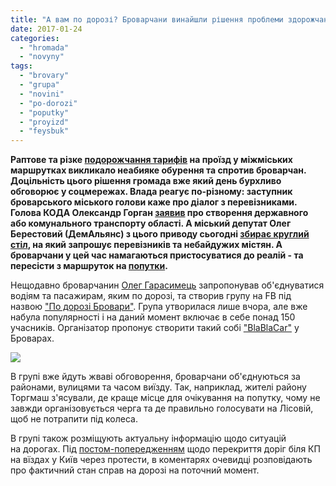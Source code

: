 ```yaml
---
title: "А вам по дорозі? Броварчани винайшли рішення проблеми здорожчання проїзду до Києва"
date: 2017-01-24
categories: 
  - "hromada"
  - "novyny"
tags: 
  - "brovary"
  - "grupa"
  - "novini"
  - "po-dorozi"
  - "poputky"
  - "proyizd"
  - "feysbuk"
---
```


**Раптове та різке [подорожчання тарифів](https://mpz.brovary.org/proyizd-kyyeva-12-grn-brovaram-pidgotuvatysya/) на проїзд у міжміських маршрутках викликало неабияке обурення та спротив броварчан. Доцільність цього рішення громада вже який день бурхливо обговорює у соцмережах. Влада реагує по-різному: заступник броварського міського голови каже про діалог з перевізниками. Голова КОДА Олександр Горган [заявив](https://mpz.brovary.org/z-brovariv-startuye-proekt-zaprovadzhennya-elektronnoyi-kartky-meshkantsya-kyyivshhyny/) про створення державного або комунального транспорту області. А міський депутат Олег Берестовий (ДемАльянс) з цього приводу сьогодні [збирає круглий стіл](https://mpz.brovary.org/taryfy-na-marshrutky-sogodni-vidbudetsya-vidkryta-zustrich-dlya-koordynatsiyi-dij/), на який запрошує перевізників та небайдужих містян. А броварчани у цей час намагаються пристосуватися до реалій - та пересісти з маршруток на [попутки](https://mpz.brovary.org/poputniki-vs-marshrutniki-hto-vigraye-i-hto-vtrachaye-vid-nelegalnogo-proyizdu-do-stolitsi/).**

Нещодавно броварчанин [Олег Гарасимець](https://www.facebook.com/oleggarasimets?fref=nf) запропонував об'єднуватися водіям та пасажирам, яким по дорозі, та створив групу на FB під назвою ["По дорозі Бровари"](https://www.facebook.com/groups/360810840970066/). Група утворилася лише вчора, але вже набула популярності і на даний момент включає в себе понад 150 учасників. Організатор пропонує створити такий собі ["BlaBlaCar"](https://www.blablacar.com.ua/) у Броварах.

[![](https://mpz.brovary.org/wp-content/uploads/2017/01/podorozi.jpg)](https://mpz.brovary.org/wp-content/uploads/2017/01/podorozi.jpg)

В групі вже йдуть жваві обговорення, броварчани об'єднуються за районами, вулицями та часом виїзду. Так, наприклад, жителі району Торгмаш з'ясували, де краще місце для очікування на попутку, чому не завжди організовується черга та де правильно голосувати на Лісовій, щоб не потрапити під колеса.

В групі також розміщують актуальну інформацію щодо ситуацій на дорогах. Під [постом-попередженням](https://www.facebook.com/groups/360810840970066/permalink/361168510934299/) щодо перекриття доріг біля КП на вїздах у Київ через протести, в коментарях очевидці розповідають про фактичний стан справ на дорозі на поточний момент.
